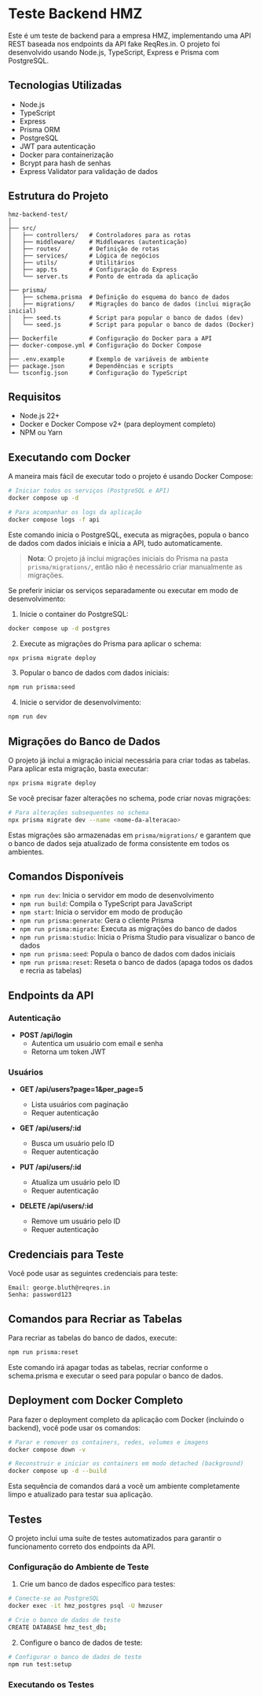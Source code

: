 # Teste Backend HMZ

Este é um teste de backend para a empresa HMZ, implementando uma API REST baseada nos endpoints da API fake ReqRes.in. O projeto foi desenvolvido usando Node.js, TypeScript, Express e Prisma com PostgreSQL.

## Tecnologias Utilizadas

- Node.js
- TypeScript
- Express
- Prisma ORM
- PostgreSQL
- JWT para autenticação
- Docker para containerização
- Bcrypt para hash de senhas
- Express Validator para validação de dados

## Estrutura do Projeto

```
hmz-backend-test/
│
├── src/
│   ├── controllers/   # Controladores para as rotas
│   ├── middleware/    # Middlewares (autenticação)
│   ├── routes/        # Definição de rotas
│   ├── services/      # Lógica de negócios
│   ├── utils/         # Utilitários
│   ├── app.ts         # Configuração do Express
│   └── server.ts      # Ponto de entrada da aplicação
│
├── prisma/
│   ├── schema.prisma  # Definição do esquema do banco de dados
│   ├── migrations/    # Migrações do banco de dados (inclui migração inicial)
│   ├── seed.ts        # Script para popular o banco de dados (dev)
│   └── seed.js        # Script para popular o banco de dados (Docker)
│
├── Dockerfile         # Configuração do Docker para a API
├── docker-compose.yml # Configuração do Docker Compose
│
├── .env.example       # Exemplo de variáveis de ambiente
├── package.json       # Dependências e scripts
└── tsconfig.json      # Configuração do TypeScript
```

## Requisitos

- Node.js 22+
- Docker e Docker Compose v2+ (para deployment completo)
- NPM ou Yarn

## Executando com Docker

A maneira mais fácil de executar todo o projeto é usando Docker Compose:

```bash
# Iniciar todos os serviços (PostgreSQL e API)
docker compose up -d

# Para acompanhar os logs da aplicação
docker compose logs -f api
```

Este comando inicia o PostgreSQL, executa as migrações, popula o banco de dados com dados iniciais e inicia a API, tudo automaticamente.

> **Nota**: O projeto já inclui migrações iniciais do Prisma na pasta `prisma/migrations/`, então não é necessário criar manualmente as migrações.

Se preferir iniciar os serviços separadamente ou executar em modo de desenvolvimento:

1. Inicie o container do PostgreSQL:

```bash
docker compose up -d postgres
```

2. Execute as migrações do Prisma para aplicar o schema:

```bash
npx prisma migrate deploy
```

3. Popular o banco de dados com dados iniciais:

```bash
npm run prisma:seed
```

4. Inicie o servidor de desenvolvimento:

```bash
npm run dev
```

## Migrações do Banco de Dados

O projeto já inclui a migração inicial necessária para criar todas as tabelas. Para aplicar esta migração, basta executar:

```bash
npx prisma migrate deploy
```

Se você precisar fazer alterações no schema, pode criar novas migrações:

```bash
# Para alterações subsequentes no schema
npx prisma migrate dev --name <nome-da-alteracao>
```

Estas migrações são armazenadas em `prisma/migrations/` e garantem que o banco de dados seja atualizado de forma consistente em todos os ambientes.

## Comandos Disponíveis

- `npm run dev`: Inicia o servidor em modo de desenvolvimento
- `npm run build`: Compila o TypeScript para JavaScript
- `npm start`: Inicia o servidor em modo de produção
- `npm run prisma:generate`: Gera o cliente Prisma
- `npm run prisma:migrate`: Executa as migrações do banco de dados
- `npm run prisma:studio`: Inicia o Prisma Studio para visualizar o banco de dados
- `npm run prisma:seed`: Popula o banco de dados com dados iniciais
- `npm run prisma:reset`: Reseta o banco de dados (apaga todos os dados e recria as tabelas)

## Endpoints da API

### Autenticação

- **POST /api/login**
  - Autentica um usuário com email e senha
  - Retorna um token JWT

### Usuários

- **GET /api/users?page=1&per_page=5**
  - Lista usuários com paginação
  - Requer autenticação

- **GET /api/users/:id**
  - Busca um usuário pelo ID
  - Requer autenticação

- **PUT /api/users/:id**
  - Atualiza um usuário pelo ID
  - Requer autenticação

- **DELETE /api/users/:id**
  - Remove um usuário pelo ID
  - Requer autenticação

## Credenciais para Teste

Você pode usar as seguintes credenciais para teste:

```
Email: george.bluth@reqres.in
Senha: password123
```

## Comandos para Recriar as Tabelas

Para recriar as tabelas do banco de dados, execute:

```bash
npm run prisma:reset
```

Este comando irá apagar todas as tabelas, recriar conforme o schema.prisma e executar o seed para popular o banco de dados.

## Deployment com Docker Completo

Para fazer o deployment completo da aplicação com Docker (incluindo o backend), você pode usar os comandos:

```bash
# Parar e remover os containers, redes, volumes e imagens
docker compose down -v

# Reconstruir e iniciar os containers em modo detached (background)
docker compose up -d --build
```

Esta sequência de comandos dará a você um ambiente completamente limpo e atualizado para testar sua aplicação.

## Testes

O projeto inclui uma suíte de testes automatizados para garantir o funcionamento correto dos endpoints da API.

### Configuração do Ambiente de Teste

1. Crie um banco de dados específico para testes:

```bash
# Conecte-se ao PostgreSQL
docker exec -it hmz_postgres psql -U hmzuser

# Crie o banco de dados de teste
CREATE DATABASE hmz_test_db;
```

2. Configure o banco de dados de teste:

```bash
# Configurar o banco de dados de teste
npm run test:setup
```

### Executando os Testes

```bash